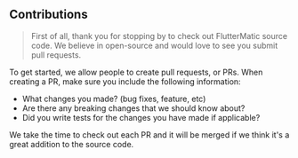 ## Contributions
> First of all, thank you for stopping by to check out FlutterMatic source code. We believe in open-source and would love to see you submit pull requests.

To get started, we allow people to create pull requests, or PRs. When creating a PR, make sure you include the following information:
  - What changes you made? (bug fixes, feature, etc)
  - Are there any breaking changes that we should know about?
  - Did you write tests for the changes you have made if applicable?
  
 We take the time to check out each PR and it will be merged if we think it's a great addition to the source code.

